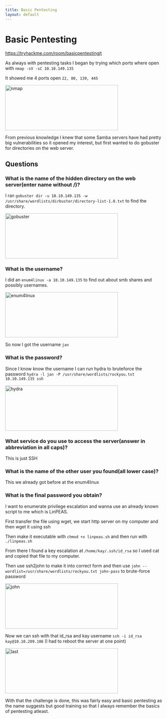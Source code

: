 ```yaml
---
title: Basic Pentesting
layout: default
---
```


# Basic Pentesting

https://tryhackme.com/room/basicpentestingjt

As always with pentesting tasks I began by trying which ports where open with ```nmap -sV -sC 10.10.149.135```

It showed me 4 ports open ```22, 80, 139, 445```

<img width="359" height="144" alt="nmap" src="https://github.com/user-attachments/assets/39420d26-8dc2-4c9f-aa75-b84926419b1a" />

From previous knowledge I knew that some Samba servers have had pretty big vulnerabilities so it opened my interest, but first wanted to do gobuster for directories on the web server.

## Questions

### What is the name of the hidden directory on the web server(enter name without /)?

I ran ```gobuster dir -u 10.10.149.135 -w /usr/share/wordlists/dirbuster/directory-list-1.0.txt``` to find the directory.

<img width="359" height="144" alt="gobuster" src="https://github.com/user-attachments/assets/76cd13c3-8f03-4192-969c-849fd4e11996" />

### What is the username?

I did an ```enum4linux -a 10.10.149.135``` to find out about smb shares and possibly usernames.

<img width="359" height="144" alt="enum4linux" src="https://github.com/user-attachments/assets/99ac3896-fed1-461a-8ff3-6c7235cb5987" />

So now I got the username ```jan```

### What is the password?

Since I know know the username I can run hydra to bruteforce the password ```hydra -l jan -P /usr/share/wordlists/rockyou.txt 10.10.149.135 ssh```

<img width="359" height="144" alt="hydra" src="https://github.com/user-attachments/assets/bd161c74-b61d-441f-942d-264971eec568" />

### What service do you use to access the server(answer in abbreviation in all caps)?

This is just SSH

### What is the name of the other user you found(all lower case)?

This we already got before at the enum4linux

### What is the final password you obtain?

I want to enumerate privilege escalation and wanna use an already known script to me which is LinPEAS. 

First transfer the file using wget, we start http server on my computer and then wget it using ssh

Then make it executable with ```chmod +x linpeas.sh``` and then run with ```./linpeas.sh```

From there I found a key escalation at ```/home/kay/.ssh/id_rsa``` so I used cat and copied that file to my computer.

Then use ssh2john to make it into correct form and then use ```john --wordlist=/usr/share/wordlists/rockyou.txt john-pass``` to brute-force password

<img width="359" height="144" alt="john" src="https://github.com/user-attachments/assets/289f7348-b78a-4e12-b1a3-81059193abd2" />

Now we can ssh with that id_rsa and kay username ```ssh -i id_rsa kay@10.10.209.106``` (I had to reboot the server at one point)

<img width="359" height="144" alt="last" src="https://github.com/user-attachments/assets/5a1e60b5-b792-4b73-90c4-626d690c6237" />

With that the challenge is done, this was fairly easy and basic pentesting as the name suggests but good training so that I always remember the basics of pentesting atleast.
